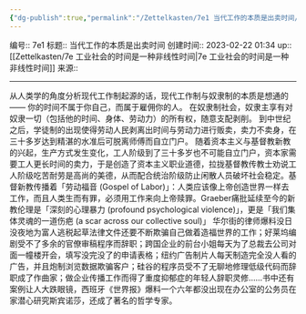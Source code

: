 ```yaml
---
{"dg-publish":true,"permalink":"/Zettelkasten/7e1 当代工作的本质是出卖时间/","dgPassFrontmatter":true}
---
```


编号:: 7e1
标题:: 当代工作的本质是出卖时间
创建时间:: 2023-02-22 01:34
up:: [[Zettelkasten/7e 工业社会的时间是一种非线性时间\|7e 工业社会的时间是一种非线性时间]]
来源:: 

---
从人类学的角度分析现代工作制起源的话，现代工作制与奴隶制的本质是想通的 —— 你的时间不属于你自己，而属于雇佣你的人。
在奴隶制社会，奴隶主享有对奴隶一切（包括他的时间、身体、劳动力）的所有权，随意支配剥削。
到中世纪之后，学徒制的出现使得劳动人民剥离出时间与劳动力进行贩卖，卖力不卖身，在三十多岁达到精湛的水准后可脱离师傅而自立门户。
随着资本主义与基督教新教的兴起，生产方式发生变化，工人阶级到了三十多岁也不可能自立门户，资本家需要工人更长时间的卖力，于是创造了资本主义职业道德，拉拢基督教传教士劝说工人阶级吃苦耐劳是高尚的美德，从而配合统治阶级防止闲散人员破坏社会稳定。基督新教传播着「劳动福音 (Gospel of Labor)」：人类应该像上帝创造世界一样去工作，而且人类生而有罪，必须用工作来向上帝赎罪。Graeber痛批延续至今的新教伦理是「深刻的心理暴力 (profound psychological violence)」，更是「我们集体灵魂的一道伤疤 (a scar across our collective soul)」
华尔街的律师爆料没日没夜地为富人逃税起草法律文件还要不断欺骗自己做着造福世界的工作；好莱坞编剧受不了多余的官僚审稿程序而辞职；跨国企业的前台小姐每天为了总裁去公司对面一幢楼开会，填写没完没了的申请表格；纽约广告制片人每天制造完全没人看的广告，并且炮制浏览数据欺骗客户；硅谷的程序员受不了无聊地修理低级代码而辞职成了作曲家；做企业传播工作而得了重度抑郁症的年轻人辞职灵修……书中还有案例让人大跌眼镜，西班牙《世界报》爆料一个六年都没出现在办公室的公务员在家潜心研究斯宾诺莎，还成了著名的哲学专家。